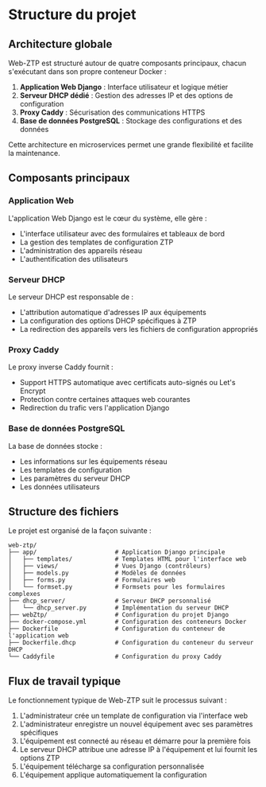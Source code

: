 # Structure du projet

## Architecture globale

Web-ZTP est structuré autour de quatre composants principaux, chacun s'exécutant dans son propre conteneur Docker :

1. **Application Web Django** : Interface utilisateur et logique métier
2. **Serveur DHCP dédié** : Gestion des adresses IP et des options de configuration
3. **Proxy Caddy** : Sécurisation des communications HTTPS
4. **Base de données PostgreSQL** : Stockage des configurations et des données

Cette architecture en microservices permet une grande flexibilité et facilite la maintenance.

## Composants principaux

### Application Web

L'application Web Django est le cœur du système, elle gère :

- L'interface utilisateur avec des formulaires et tableaux de bord
- La gestion des templates de configuration ZTP
- L'administration des appareils réseau
- L'authentification des utilisateurs

### Serveur DHCP

Le serveur DHCP est responsable de :

- L'attribution automatique d'adresses IP aux équipements
- La configuration des options DHCP spécifiques à ZTP
- La redirection des appareils vers les fichiers de configuration appropriés

### Proxy Caddy

Le proxy inverse Caddy fournit :

- Support HTTPS automatique avec certificats auto-signés ou Let's Encrypt
- Protection contre certaines attaques web courantes
- Redirection du trafic vers l'application Django

### Base de données PostgreSQL

La base de données stocke :

- Les informations sur les équipements réseau
- Les templates de configuration
- Les paramètres du serveur DHCP
- Les données utilisateurs

## Structure des fichiers

Le projet est organisé de la façon suivante :

```
web-ztp/
├── app/                      # Application Django principale
│   ├── templates/            # Templates HTML pour l'interface web
│   ├── views/                # Vues Django (contrôleurs)
│   ├── models.py             # Modèles de données
│   ├── forms.py              # Formulaires web
│   └── formset.py            # Formsets pour les formulaires complexes
├── dhcp_server/              # Serveur DHCP personnalisé
│   └── dhcp_server.py        # Implémentation du serveur DHCP
├── webZtp/                   # Configuration du projet Django
├── docker-compose.yml        # Configuration des conteneurs Docker
├── Dockerfile                # Configuration du conteneur de l'application web
├── Dockerfile.dhcp           # Configuration du conteneur du serveur DHCP
└── Caddyfile                 # Configuration du proxy Caddy
```

## Flux de travail typique

Le fonctionnement typique de Web-ZTP suit le processus suivant :

1. L'administrateur crée un template de configuration via l'interface web
2. L'administrateur enregistre un nouvel équipement avec ses paramètres spécifiques
3. L'équipement est connecté au réseau et démarre pour la première fois
4. Le serveur DHCP attribue une adresse IP à l'équipement et lui fournit les options ZTP
5. L'équipement télécharge sa configuration personnalisée
6. L'équipement applique automatiquement la configuration